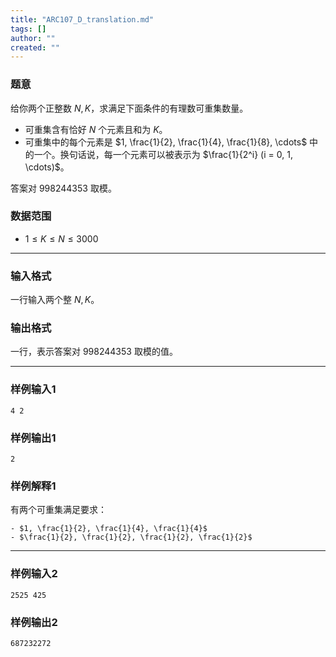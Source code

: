 ```yaml
---
title: "ARC107_D_translation.md"
tags: []
author: ""
created: ""
---
```


### 题意 

给你两个正整数 $N, K$，求满足下面条件的有理数可重集数量。

- 可重集含有恰好 $N$ 个元素且和为 $K$。
- 可重集中的每个元素是 $1, \frac{1}{2}, \frac{1}{4}, \frac{1}{8}, \cdots$ 中的一个。换句话说，每一个元素可以被表示为 $\frac{1}{2^i} (i = 0, 1, \cdots)$。

答案对 $998244353$ 取模。

### 数据范围

- $1 \le K \le N \le 3000$
---

### 输入格式

一行输入两个整 $N, K$。

### 输出格式

一行，表示答案对 $998244353$ 取模的值。

---

### 样例输入1

	4 2


### 样例输出1

	2


### 样例解释1

有两个可重集满足要求：
	
	- $1, \frac{1}{2}, \frac{1}{4}, \frac{1}{4}$
	- $\frac{1}{2}, \frac{1}{2}, \frac{1}{2}, \frac{1}{2}$
---

### 样例输入2

	2525 425

### 样例输出2

	687232272

